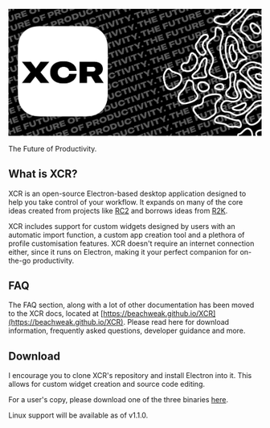 <p align="center">
  <a href="https://beachweak.github.io">
    <img src="https://github.com/beachweak/XCR/blob/main/xcr%20promo.png?raw=true" style="max-width: 100%; height: auto;">
  </a>
</p>

The Future of Productivity.

## What is XCR?

XCR is an open-source Electron-based desktop application designed to help you take control of your workflow. It expands on many of the core ideas created from projects like [RC2](https://github.com/beachweak/RC2) and borrows ideas from [R2K](https://github.com/beachweak/R2K).

XCR includes support for custom widgets designed by users with an automatic import function, a custom app creation tool and a plethora of profile customisation features. XCR doesn't require an internet connection either, since it runs on Electron, making it your perfect companion for on-the-go productivity.

## FAQ

The FAQ section, along with a lot of other documentation has been moved to the XCR docs, located at [https://beachweak.github.io/XCR](https://beachweak.github.io/XCR). Please read here for download information, frequently asked questions, developer guidance and more.

## Download

I encourage you to clone XCR's repository and install Electron into it. This allows for custom widget creation and source code editing.

For a user's copy, please download one of the three binaries [here](https://github.com/beachweak/XCR/releases).

Linux support will be available as of v1.1.0.

